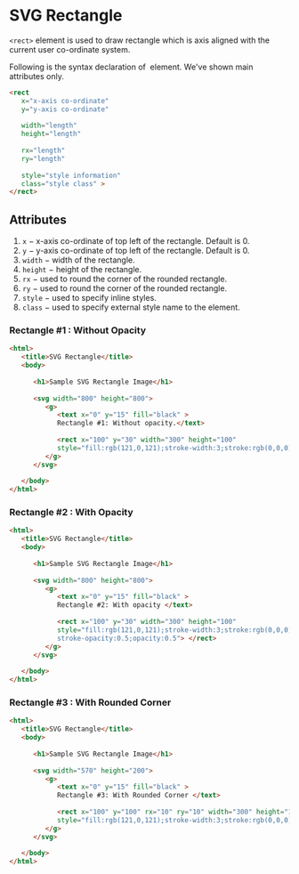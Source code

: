 # SVG Rectangle

`<rect>` element is used to draw rectangle which is axis aligned with the current user co-ordinate system.

Following is the syntax declaration of **<rect>** element. We've shown main attributes only.

```html
<rect
   x="x-axis co-ordinate"
   y="y-axis co-ordinate"
   
   width="length"
   height="length"
   
   rx="length"
   ry="length"
   
   style="style information"
   class="style class" >
</rect>
```

## Attributes

1. `x` − x-axis co-ordinate of top left of the rectangle. Default is 0.
2. `y` − y-axis co-ordinate of top left of the rectangle. Default is 0.
3. `width` − width of the rectangle.
4. `height` − height of the rectangle.
5. `rx` − used to round the corner of the rounded rectangle.
6. `ry` − used to round the corner of the rounded rectangle.
7. `style` − used to specify inline styles.
8. `class` − used to specify external style name to the element.

### **Rectangle #1 :** Without Opacity

```html
<html>
   <title>SVG Rectangle</title>
   <body>
      
      <h1>Sample SVG Rectangle Image</h1>
      
      <svg width="800" height="800">
         <g>
            <text x="0" y="15" fill="black" >
            Rectangle #1: Without opacity.</text>
            
            <rect x="100" y="30" width="300" height="100" 
            style="fill:rgb(121,0,121);stroke-width:3;stroke:rgb(0,0,0)"></rect> 
         </g> 
      </svg>
   
   </body>
</html>
```

### **Rectangle #2 : With Opacity**

```html
<html>
   <title>SVG Rectangle</title>
   <body>
      
      <h1>Sample SVG Rectangle Image</h1>
      
      <svg width="800" height="800">
         <g>
            <text x="0" y="15" fill="black" >
            Rectangle #2: With opacity </text>
            
            <rect x="100" y="30" width="300" height="100" 
            style="fill:rgb(121,0,121);stroke-width:3;stroke:rgb(0,0,0);
            stroke-opacity:0.5;opacity:0.5"> </rect>
         </g>
      </svg>
   
   </body>
</html>
```

### **Rectangle #3 : With Rounded Corner**

```html
<html>
   <title>SVG Rectangle</title>
   <body>
      
      <h1>Sample SVG Rectangle Image</h1>
      
      <svg width="570" height="200">
         <g>
            <text x="0" y="15" fill="black" >
            Rectangle #3: With Rounded Corner </text>
            
            <rect x="100" y="100" rx="10" ry="10" width="300" height="100" 
            style="fill:rgb(121,0,121);stroke-width:3;stroke:rgb(0,0,0);"></rect>
         </g>
      </svg>
   
   </body>
</html>
```